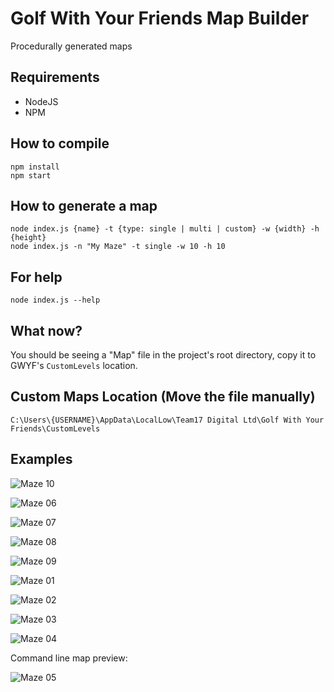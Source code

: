 # Golf With Your Friends Map Builder

Procedurally generated maps

## Requirements

- NodeJS
- NPM

## How to compile
```
npm install
npm start
```

## How to generate a map
```
node index.js {name} -t {type: single | multi | custom} -w {width} -h {height}
node index.js -n "My Maze" -t single -w 10 -h 10
```

## For help
```
node index.js --help
```

## What now?

You should be seeing a "Map" file in the project's root directory, copy it to GWYF's `CustomLevels` location.


## Custom Maps Location (Move the file manually)
```
C:\Users\{USERNAME}\AppData\LocalLow\Team17 Digital Ltd\Golf With Your Friends\CustomLevels
```

## Examples

![Maze 10](https://raw.githubusercontent.com/penrique/GWYF-Maze-builder/master/pics/10.jpg)

![Maze 06](https://raw.githubusercontent.com/penrique/GWYF-Maze-builder/master/pics/06.jpg)

![Maze 07](https://raw.githubusercontent.com/penrique/GWYF-Maze-builder/master/pics/07.jpg)

![Maze 08](https://raw.githubusercontent.com/penrique/GWYF-Maze-builder/master/pics/08.jpg)

![Maze 09](https://raw.githubusercontent.com/penrique/GWYF-Maze-builder/master/pics/09.jpg)

![Maze 01](https://raw.githubusercontent.com/penrique/GWYF-Maze-builder/master/pics/01.jpg)

![Maze 02](https://raw.githubusercontent.com/penrique/GWYF-Maze-builder/master/pics/02.jpg)

![Maze 03](https://raw.githubusercontent.com/penrique/GWYF-Maze-builder/master/pics/03.jpg)

![Maze 04](https://raw.githubusercontent.com/penrique/GWYF-Maze-builder/master/pics/04.jpg)

Command line map preview:

![Maze 05](https://raw.githubusercontent.com/penrique/GWYF-Maze-builder/master/pics/05.jpg)
